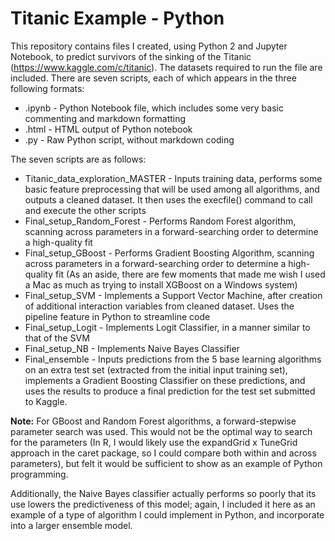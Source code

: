 # Titanic Example - Python

This repository contains files I created, using Python 2 and Jupyter Notebook, to predict survivors of the sinking of the Titanic (https://www.kaggle.com/c/titanic). The datasets required to run the file are included. There are seven scripts, each of which appears in the three following formats:

* .ipynb - Python Notebook file, which includes some very basic commenting and markdown formatting
* .html  - HTML output of Python notebook
* .py    - Raw Python script, without markdown coding

The seven scripts are as follows:

* Titanic_data_exploration_MASTER - Inputs training data, performs some basic feature preprocessing that will be used among all algorithms, and outputs a cleaned dataset. It then uses the execfile() command to call and execute the other scripts
* Final_setup_Random_Forest - Performs Random Forest algorithm, scanning across parameters in a forward-searching order to determine a high-quality fit
* Final_setup_GBoost - Performs Gradient Boosting Algorithm, scanning across parameters in a forward-searching order to determine a high-quality fit (As an aside, there are few moments that made me wish I used a Mac as much as trying to install XGBoost on a Windows system)
* Final_setup_SVM - Implements a Support Vector Machine, after creation of additional interaction variables from cleaned dataset. Uses the pipeline feature in Python to streamline code
* Final_setup_Logit - Implements Logit Classifier, in a manner similar to that of the SVM
* Final_setup_NB - Implements Naive Bayes Classifier
* Final_ensemble - Inputs predictions from the 5 base learning algorithms on an extra test set (extracted from the initial input training set), implements a Gradient Boosting Classifier on these predictions, and uses the results to produce a final prediction for the test set submitted to Kaggle.

<b>Note:</b> For GBoost and Random Forest algorithms, a forward-stepwise parameter search was used. This would not be the optimal way to search for the parameters (In R, I would likely use the expandGrid x TuneGrid approach in the caret package, so I could compare both within and across parameters), but felt it would be sufficient to show as an example of Python programming. 

Additionally, the Naive Bayes classifier actually performs so poorly that its use lowers the predictiveness of this model; again, I included it here as an example of a type of algorithm I could implement in Python, and incorporate into a larger ensemble model.
